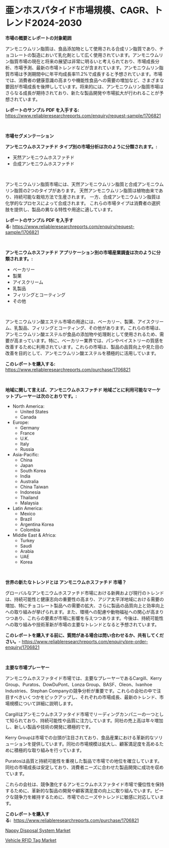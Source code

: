 <p><h1>亜ンホスパタイド市場規模、CAGR、トレンド2024-2030</h1></p><p><strong>市場の概要とレポートの対象範囲</strong></p>
<p><p>アンモニウムリン脂質は、食品添加物として使用される合成リン脂質であり、チョコレートの製造において乳化剤として広く使用されています。アンモニウムリン脂質市場の現在と将来の展望は非常に明るいと考えられており、市場成長分析、市場予測、最新の市場トレンドなどが含まれています。アンモニウムリン脂質市場は予測期間中に年平均成長率11.2%で成長すると予想されています。市場では、消費者の健康意識の高まりや機能性食品への需要の増加など、さまざまな要因が市場成長を後押ししています。将来的には、アンモニウムリン脂質市場はさらなる成長が期待されており、新たな製品開発や市場拡大が行われることが予想されています。</p></p>
<p><strong>レポートのサンプル PDF を入手する:</strong> <a href="https://www.reliableresearchreports.com/enquiry/request-sample/1706821">https://www.reliableresearchreports.com/enquiry/request-sample/1706821</a></p>
<p>&nbsp;</p>
<p><strong>市場セグメンテーション</strong></p>
<p><strong>アンモニウムホスファチド タイプ別の市場分析は次のように分類されます。:</strong></p>
<p><ul><li>天然アンモニウムホスファチド</li><li>合成アンモニウムホスファチド</li></ul></p>
<p>&nbsp;</p>
<p><p>アンモニウムリン脂質市場には、天然アンモニウムリン脂質と合成アンモニウムリン脂質の2つのタイプがあります。 天然アンモニウムリン脂質は植物由来であり、持続可能な栽培方法で生産されます。 一方、合成アンモニウムリン脂質は化学的なプロセスによって合成されます。 これらの市場タイプは消費者の選択肢を提供し、製品の異なる特性や用途に適しています。</p></p>
<p><strong>レポートのサンプル PDF を入手する:</strong>&nbsp;<a href="https://www.reliableresearchreports.com/enquiry/request-sample/1706821">https://www.reliableresearchreports.com/enquiry/request-sample/1706821</a></p>
<p>&nbsp;</p>
<p><strong> アンモニウムホスファチド アプリケーション別の市場産業調査は次のように分類されます。:</strong></p>
<p><ul><li>ベーカリー</li><li>製菓</li><li>アイスクリーム</li><li>乳製品</li><li>フィリングとコーティング</li><li>その他</li></ul></p>
<p>&nbsp;</p>
<p><p>アンモニウムリン酸エステル市場の用途には、ベーカリー、製菓、アイスクリーム、乳製品、フィリングとコーティング、その他があります。これらの市場は、アンモニウムリン酸エステルが食品の添加物や処理剤として使用されるため、需要が高まっています。特に、ベーカリー業界では、パンやペイストリーの質感を改善するために利用されています。これらの市場は、製品の品質向上や見た目の改善を目的として、アンモニウムリン酸エステルを積極的に活用しています。</p></p>
<p><strong>このレポートを購入する:</strong>&nbsp; <a href="https://www.reliableresearchreports.com/purchase/1706821">https://www.reliableresearchreports.com/purchase/1706821</a></p>
<p>&nbsp;</p>
<p><strong>地域に関して言えば、アンモニウムホスファチド 地域ごとに利用可能なマーケットプレーヤーは次のとおりです。:</strong></p>
<p><ul>
    <li>
        North America:
        <ul>
            <li>United States</li>
            <li>Canada</li>
        </ul>
    </li>
    <li>
        Europe:
        <ul>
            <li>Germany</li>
            <li>France</li>
            <li>U.K.</li>
            <li>Italy</li>
            <li>Russia</li>
        </ul>
    </li>
    <li>
        Asia-Pacific:
        <ul>
            <li>China</li>
            <li>Japan</li>
            <li>South Korea</li>
            <li>India</li>
            <li>Australia</li>
            <li>China Taiwan</li>
            <li>Indonesia</li>
            <li>Thailand</li>
            <li>Malaysia</li>
        </ul>
    </li>
    <li>
        Latin America:
        <ul>
            <li>Mexico</li>
            <li>Brazil</li>
            <li>Argentina Korea</li>
            <li>Colombia</li>
        </ul>
    </li>
    <li>
        Middle East & Africa:
        <ul>
            <li>Turkey</li>
            <li>Saudi</li>
            <li>Arabia</li>
            <li>UAE</li>
            <li>Korea</li>
        </ul>
    </li>
    </ul></p>
<p>&nbsp;</p>
<p><strong>世界の新たなトレンドとは アンモニウムホスファチド 市場？</strong></p>
<p><p>グローバルなアンモニウムホスファチド市場における新興および現行のトレンドは、持続可能性と健康志向の重要性の高まり、アジア太平洋地域における需要の増加、特にチョコレート製品への需要の拡大、さらに製品の品質向上と効率向上への取り組みが挙げられます。また、環境への配慮や動物福祉への関心が高まりつつあり、これらの要素が市場に影響を与えつつあります。今後は、持続可能性への取り組みや技術革新が市場の主要なトレンドとなると予想されています。</p></p>
<p><strong>このレポートを購入する前に、質問がある場合は問い合わせるか、共有してください。</strong>- <a href="https://www.reliableresearchreports.com/enquiry/pre-order-enquiry/1706821">https://www.reliableresearchreports.com/enquiry/pre-order-enquiry/1706821</a></p>
<p>&nbsp;</p>
<p><strong>主要な市場プレーヤー</strong></p>
<p><p>アンモニウムホスファタイド市場では、主要なプレーヤーであるCargill、Kerry Group、Puratos、DowDuPont、Lonza Group、BASF、Oleon、Ivanhoe Industries、Stephan Companyの競争分析が重要です。これらの会社の中で注目すべきいくつかをピックアップし、それぞれの市場成長、最新のトレンド、市場規模について詳細に説明します。</p><p>Cargillはアンモニウムホスファタイド市場でリーディングカンパニーの一つとして知られており、持続可能性や品質に注力しています。同社の売上高は年々増加し、新しい製品や技術の開発に積極的です。</p><p>Kerry Groupは市場での台頭が注目されており、食品産業における革新的なソリューションを提供しています。同社の市場規模は拡大し、顧客満足度を高めるために積極的な取り組みを行っています。</p><p>Puratosは品質と持続可能性を重視した製品で市場での地位を確立しています。同社の市場成長は安定しており、消費者ニーズに合わせた製品開発に成功を収めています。</p><p>これらの会社は、競争激化するアンモニウムホスファタイド市場で優位性を保持するために、革新的な製品の開発や顧客満足度の向上に取り組んでいます。ピークな競争力を維持するために、市場でのニーズやトレンドに敏感に対応しています。</p></p>
<p><strong>このレポートを購入する:</strong>&nbsp;&nbsp;<a href="https://www.reliableresearchreports.com/purchase/1706821">https://www.reliableresearchreports.com/purchase/1706821</a></p>
<p><p><a href="https://github.com/Angelnienowdseej3e45z3p8c/Market-Research-Report-List-1/blob/main/nappy-disposal-system-market.md">Nappy Disposal System Market</a></p><p><a href="https://adventurous-uranium-ef9.notion.site/Vehicle-RFID-Tag-Market-Size-Growth-Outlook-from-2024-to-2031-projecting-at-Market-s-Trends-Analys-988283d8e463451caa868ddd922d2229">Vehicle RFID Tag Market</a></p></p>